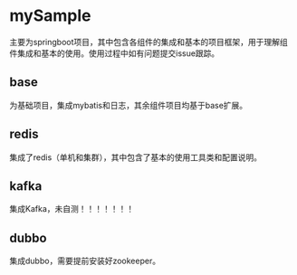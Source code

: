 # mySample
主要为springboot项目，其中包含各组件的集成和基本的项目框架，用于理解组件集成和基本的使用。使用过程中如有问题提交issue跟踪。

## base
为基础项目，集成mybatis和日志，其余组件项目均基于base扩展。

## redis
集成了redis（单机和集群），其中包含了基本的使用工具类和配置说明。

## kafka
集成Kafka，未自测！！！！！！！

## dubbo
集成dubbo，需要提前安装好zookeeper。